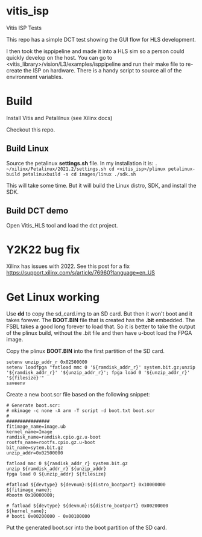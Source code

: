 # vitis_isp
Vitis ISP Tests

This repo has a simple DCT test showing the GUI flow for HLS development.

I then took the isppipeline and made it into a HLS sim so a person could
quickly develop on the host. You can go to <vitis_library>/vision/L3/examples/isppipeline
and run their make file to re-create the ISP on hardware. There is a handy
script to source all of the environment variables.

# Build
Install Vitis and Petalilnux (see Xilinx docs)

Checkout this repo.

## Build Linux
Source the petalinux **settings.sh** file. In my installation it is:
`
. ~/xilinx/Petalinux/2021.2/settings.sh
cd <vitis_isp>/plinux
petalinux-build
petalinuxbuild -s
cd images/linux
./sdk.sh
`

This will take some time. But it will build the Linux distro, SDK, and install the SDK.

## Build DCT demo
Open Vitis_HLS tool and load the dct project.


# Y2K22 bug fix
Xilinx has issues with 2022. See this post for a fix
https://support.xilinx.com/s/article/76960?language=en_US


# Get Linux working
Use **dd** to copy the sd_card.img to an SD card. But then it won't boot and it
takes forever. The **BOOT.BIN** file that is created has the **.bit** embedded.
The FSBL takes a good long forever to load that. So it is better to take the
output of the plinux build, without the .bit file and then have u-boot load the
FPGA image.

Copy the plinux **BOOT.BIN** into the first partition of the SD card.

```
setenv unzip_addr_r 0x02500000
setenv loadfpga "fatload mmc 0 '${ramdisk_addr_r}' system.bit.gz;unzip '${ramdisk_addr_r}' '${unzip_addr_r}'; fpga load 0 '${unzip_addr_r}' '${filesize}'"
saveenv
```

Create a new boot.scr file based on the following snippet:
```
# Generate boot.scr:
# mkimage -c none -A arm -T script -d boot.txt boot.scr
#
################
fitimage_name=image.ub
kernel_name=Image
ramdisk_name=ramdisk.cpio.gz.u-boot
rootfs_name=rootfs.cpio.gz.u-boot
bit_name=sytem.bit.gz
unzip_addr=0x02500000

fatload mmc 0 ${ramdisk_addr_r} system.bit.gz
unzip ${ramdisk_addr_r} ${unzip_addr}
fpga load 0 ${unzip_addr} ${filesize}

#fatload ${devtype} ${devnum}:${distro_bootpart} 0x10000000 ${fitimage_name};
#bootm 0x10000000;

# fatload ${devtype} ${devnum}:${distro_bootpart} 0x00200000 ${kernel_name};
# booti 0x00200000 - 0x00100000
```

Put the generated boot.scr into the boot partition of the SD card.
